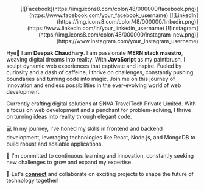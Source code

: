 <p style="text-align: right;"> [![Facebook](https://img.icons8.com/color/48/000000/facebook.png)](https://www.facebook.com/your_facebook_username) [![LinkedIn](https://img.icons8.com/color/48/000000/linkedin.png)](https://www.linkedin.com/in/your_linkedin_username) [![Instagram](https://img.icons8.com/color/48/000000/instagram-new.png)](https://www.instagram.com/your_instagram_username) </p>


Hye👋 I am <b>Deepak Chaudhary</b>. I am passionate <b>MERN stack maestro</b>, weaving digital dreams into reality. With <b>JavaScript</b> as my paintbrush, I sculpt dynamic web experiences that captivate and inspire. Fueled by curiosity and a dash of caffeine, I thrive on challenges, constantly pushing boundaries and turning code into magic. Join me on this journey of innovation and endless possibilities in the ever-evolving world of web development.

Currently crafting digital solutions at SNVA TravelTech Private Limited. With a focus on web development and a penchant for problem-solving, I thrive on turning ideas into reality through elegant code.

💻 In my journey, I've honed my skills in frontend and backend development, leveraging technologies like React, Node.js, and MongoDB to build robust and scalable applications.

🌟 I'm committed to continuous learning and innovation, constantly seeking new challenges to grow and expand my expertise.

🚀 Let's <b><a href="https://codewithdeepak.in">connect</a></b> and collaborate on exciting projects to shape the future of technology together!
